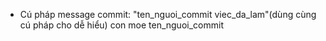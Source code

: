 - Cú pháp message commit: "ten_nguoi_commit viec_da_lam"(dùng cùng cú pháp cho dễ hiểu)
con moe ten_nguoi_commit